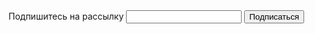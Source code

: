 <form>
    <label for="">Подпишитесь на рассылку</label>
    <input type="email" />
    <button type="button">Подписаться</button>
</form>
